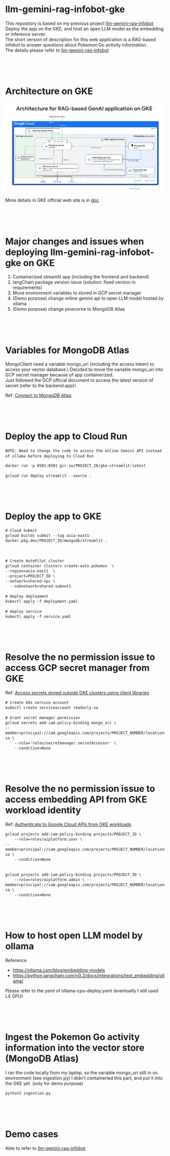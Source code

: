 # llm-gemini-rag-infobot-gke
This repository is based on my previous project [llm-gemini-rag-infobot](https://github.com/jameslinlaa/llm-gemini-rag-infobot)\
Deploy the app on the GKE, and host an open LLM model as the embedding or inference server. \
The short version of description for this web application is a RAG-based infobot to answer questions about Pokemon Go activity information.\
The details please refer to [llm-gemini-rag-infobot](https://github.com/jameslinlaa/llm-gemini-rag-infobot)

<br>
<br>
<br>

# Architecture on GKE
![Alt Text](https://github.com/jameslinlaa/llm-gemini-rag-infobot-gke/blob/main/static/architecture-on-gke.png)

More details in GKE official web site is in [doc](https://cloud.google.com/architecture/rag-capable-gen-ai-app-using-gke)

<br>
<br>
<br>

# Major changes and issues when deploying llm-gemini-rag-infobot-gke on GKE
1. Containerized streamlit app (including the frontend and backend)
2. langChain package version issue (solution: fixed version in requirements)
3. Move environment variables to stored in GCP secret manager
4. (Demo purpose) change online gemini api to open LLM model hosted by ollama 
5. (Demo purpose) change pinecorne to MongoDB Atlas

<br>
<br>
<br>

# Variables for MongoDB Atlas

MongoClient need a variable mongo_uri (including the access token) to access your vector database.\ 
Decided to move the variable mongo_uri into GCP secret manager because of app containerized. \
Just followed the GCP official document to access the latest version of secret (refer to the backend.app)\

Ref: [Connect to MongoDB Atlas](https://www.mongodb.com/docs/drivers/pymongo/#connect-to-mongodb-atlas)

<br>
<br>
<br>

# Deploy the app to Cloud Run
`NOTE: Need to change the code to access the online Gemini API instead of ollama before deploying to Cloud Run`

```
docker run -p 8501:8501 gcr.io/PROJECT_ID/gke-streamlit:latest

gcloud run deploy streamlit --source .
```

<br>
<br>
<br>

# Deploy the app to GKE
```
# Cloud Submit
gcloud builds submit --tag asia-east1-docker.pkg.dev/PROJECT_ID/mongodb/streamlit .



# Create AutoPilot cluster
gcloud container clusters create-auto pokemon  \   
--region=asia-east1  \
--project=PROJECT_ID \
--network=shared-vpc \
  --subnetwork=shared-subnet1 

# deploy deployment
kubectl apply -f deployment.yaml

# deploy service
kubectl apply -f service.yaml
```

<br>
<br>
<br>

# Resolve the no permission issue to access GCP secret manager from GKE

Ref: [Access secrets stored outside GKE clusters using client libraries](https://cloud.google.com/kubernetes-engine/docs/tutorials/workload-identity-secrets)

```
# Create k8s service account
kubectl create serviceaccount readonly-sa

# Grant secret manager permission 
gcloud secrets add-iam-policy-binding mongo_uri \
--member=principal://iam.googleapis.com/projects/PROJECT_NUMBER/locations/global/workloadIdentityPools/PROJECT_ID.svc.id.goog/subject/ns/default/sa/readonly-sa \
    --role='roles/secretmanager.secretAccessor' \
    --condition=None

```
<br>
<br>
<br>

# Resolve the no permission issue to access embedding API from GKE workload identity

Ref: [Authenticate to Google Cloud APIs from GKE workloads](https://cloud.google.com/kubernetes-engine/docs/how-to/workload-identity#authenticating_to)

```
gcloud projects add-iam-policy-binding projects/PROJECT_ID \
    --role=roles/aiplatform.user \
--member=principal://iam.googleapis.com/projects/PROJECT_NUMBER/locations/global/workloadIdentityPools/PROJECT_ID.svc.id.goog/subject/ns/default/sa/readonly-sa \
    --condition=None


gcloud projects add-iam-policy-binding projects/PROJECT_ID \
    --role=roles/aiplatform.admin \ --member=principal://iam.googleapis.com/projects/PROJECT_NUMBER/locations/global/workloadIdentityPools/PROJECT_ID.svc.id.goog/subject/ns/default/sa/readonly-sa \
    --condition=None
```
<br>
<br>
<br>

# How to host open LLM model by ollama
Reference
- https://ollama.com/blog/embedding-models
- https://python.langchain.com/v0.2/docs/integrations/text_embedding/ollama/

Please refer to the yaml of ollama-cpu-deploy.yaml (eventually I still used L4 GPU)

<br>
<br>
<br>

# Ingest the Pokemon Go activity information into the vector store (MongoDB Atlas) 

I ran the code locally from my laptop, so the variable mongo_uri still in os environment (see ingestion.py)
I didn't containeried this part, and put it into the GKE yet. (only for demo purpose) 

```sh
python3 ingestion.py 
```

<br>
<br>
<br>

# Demo cases
Able to refer to [llm-gemini-rag-infobot](https://github.com/jameslinlaa/llm-gemini-rag-infobot)
